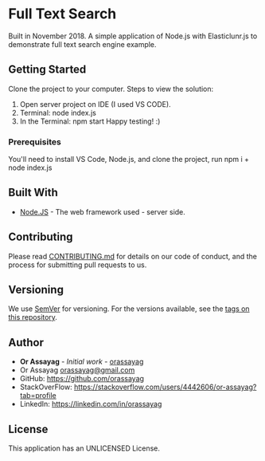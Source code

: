 # Full Text Search

Built in November 2018. A simple application of Node.js with Elasticlunr.js to demonstrate full text search engine example.

## Getting Started

Clone the project to your computer.
Steps to view the solution:
1. Open server project on IDE (I used VS CODE).
2. Terminal: node index.js
3. In the Terminal: npm start
Happy testing! :)

### Prerequisites

You'll need to install VS Code, Node.js, and clone the project, run npm i + node index.js

## Built With

* [Node.JS](https://nodejs.org/en/) - The web framework used - server side.

## Contributing

Please read [CONTRIBUTING.md](https://gist.github.com/PurpleBooth/b24679402957c63ec426) for details on our code of conduct, and the process for submitting pull requests to us.

## Versioning

We use [SemVer](http://semver.org/) for versioning. For the versions available, see the [tags on this repository](https://github.com/your/project/tags).

## Author

* **Or Assayag** - *Initial work* - [orassayag](https://github.com/orassayag)
* Or Assayag <orassayag@gmail.com>
* GitHub: https://github.com/orassayag
* StackOverFlow: https://stackoverflow.com/users/4442606/or-assayag?tab=profile
* LinkedIn: https://linkedin.com/in/orassayag

## License

This application has an UNLICENSED License.